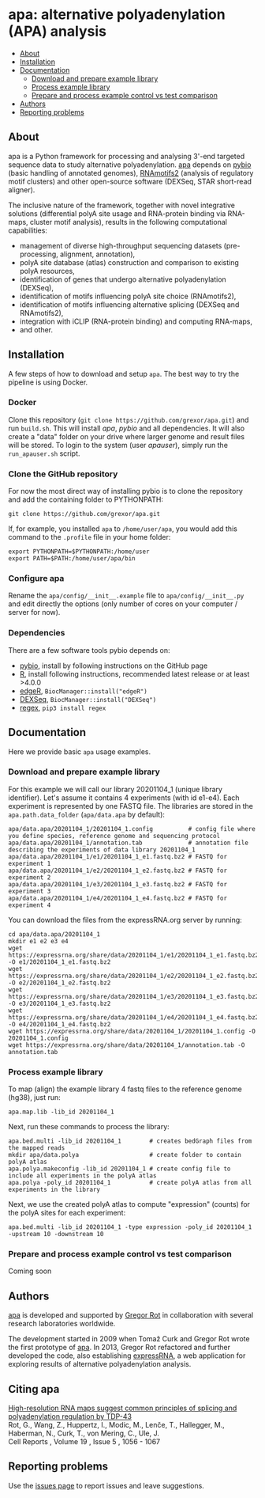 # apa: alternative polyadenylation (APA) analysis

* [About](#about)
* [Installation](#installation)
* [Documentation](#documentation)
  * [Download and prepare example library](#download-and-prepare-example-library)
  * [Process example library](#process-example-library)
  * [Prepare and process example control vs test comparison](#prepare-and-process-example-control-vs-test-comparison)
* [Authors](#authors)
* [Reporting problems](#reporting-problems)

## About

apa is a Python framework for processing and analysing 3'-end targeted sequence data to study alternative polyadenylation. [apa](https://github.com/grexor/apa) depends on [pybio](https://github.com/grexor/pybio) (basic handling of annotated genomes), [RNAmotifs2](https://github.com/grexor/rnamotifs2) (analysis of regulatory motif clusters) and other open-source software (DEXSeq, STAR short-read aligner).

The inclusive nature of the framework, together with novel integrative solutions (differential polyA site usage and RNA-protein binding via RNA-maps, cluster motif analysis), results in the following computational capabilities:

+ management of diverse high-throughput sequencing datasets (pre-processing, alignment, annotation),
+ polyA site database (atlas) construction and comparison to existing polyA resources,
+ identification of genes that undergo alternative polyadenylation (DEXSeq),
+ identification of motifs influencing polyA site choice (RNAmotifs2),
+ identification of motifs influencing alternative splicing (DEXSeq and RNAmotifs2),
+ integration with iCLIP (RNA-protein binding) and computing RNA-maps,
+ and other.

## Installation

A few steps of how to download and setup `apa`. The best way to try the pipeline is using Docker.

### Docker

Clone this repository (`git clone https://github.com/grexor/apa.git`) and run `build.sh`. This will install *apa*, *pybio* and all dependencies. It will also create a "data" folder on your drive where larger genome and result files will be stored. To login to the system (user *apauser*), simply run the `run_apauser.sh` script.

### Clone the GitHub repository

For now the most direct way of installing pybio is to clone the repository and add the containing folder to PYTHONPATH:

```
git clone https://github.com/grexor/apa.git
```

If, for example, you installed `apa` to `/home/user/apa`, you would add this command to the `.profile` file in your home folder:

```
export PYTHONPATH=$PYTHONPATH:/home/user
export PATH=$PATH:/home/user/apa/bin
```

### Configure apa

Rename the `apa/config/__init__.example` file to `apa/config/__init__.py` and edit directly the options (only number of cores on your computer / server for now).

### Dependencies

There are a few software tools pybio depends on:

* [pybio](https://github.com/grexor/pybio), install by following instructions on the GitHub page
* [R](https://www.r-project.org), install following instructions, recommended latest release or at least >4.0.0
* [edgeR](https://bioconductor.org/packages/release/bioc/html/edgeR.html), `BiocManager::install("edgeR")`
* [DEXSeq](https://bioconductor.org/packages/release/bioc/html/DEXSeq.html), `BiocManager::install("DEXSeq")`
* [regex](https://pypi.org/project/regex), `pip3 install regex`

## Documentation

Here we provide basic `apa` usage examples.

### Download and prepare example library

For this example we will call our library 20201104_1 (unique library identifier). Let's assume it contains 4 experiments (with id e1-e4). Each experiment is represented by one FASTQ file. The libraries are stored in the `apa.path.data_folder` (`apa/data.apa` by default):

```
apa/data.apa/20201104_1/20201104_1.config          # config file where you define species, reference genome and sequencing protocol
apa/data.apa/20201104_1/annotation.tab             # annotation file describing the experiments of data library 20201104_1
apa/data.apa/20201104_1/e1/20201104_1_e1.fastq.bz2 # FASTQ for experiment 1
apa/data.apa/20201104_1/e2/20201104_1_e2.fastq.bz2 # FASTQ for experiment 2
apa/data.apa/20201104_1/e3/20201104_1_e3.fastq.bz2 # FASTQ for experiment 3
apa/data.apa/20201104_1/e4/20201104_1_e4.fastq.bz2 # FASTQ for experiment 4
```

You can download the files from the expressRNA.org server by running:

```
cd apa/data.apa/20201104_1
mkdir e1 e2 e3 e4
wget https://expressrna.org/share/data/20201104_1/e1/20201104_1_e1.fastq.bz2 -O e1/20201104_1_e1.fastq.bz2
wget https://expressrna.org/share/data/20201104_1/e2/20201104_1_e2.fastq.bz2 -O e2/20201104_1_e2.fastq.bz2
wget https://expressrna.org/share/data/20201104_1/e3/20201104_1_e3.fastq.bz2 -O e3/20201104_1_e3.fastq.bz2
wget https://expressrna.org/share/data/20201104_1/e4/20201104_1_e4.fastq.bz2 -O e4/20201104_1_e4.fastq.bz2
wget https://expressrna.org/share/data/20201104_1/20201104_1.config -O 20201104_1.config
wget https://expressrna.org/share/data/20201104_1/annotation.tab -O annotation.tab
```

### Process example library

To map (align) the example library 4 fastq files to the reference genome (hg38), just run:

```
apa.map.lib -lib_id 20201104_1
```

Next, run these commands to process the library:

```
apa.bed.multi -lib_id 20201104_1        # creates bedGraph files from the mapped reads
mkdir apa/data.polya                    # create folder to contain polyA atlas
apa.polya.makeconfig -lib_id 20201104_1 # create config file to include all experiments in the polyA atlas
apa.polya -poly_id 20201104_1           # create polyA atlas from all experiments in the library
```

Next, we use the created polyA atlas to compute "expression" (counts) for the polyA sites for each experiment:

```
apa.bed.multi -lib_id 20201104_1 -type expression -poly_id 20201104_1 -upstream 10 -downstream 10
```

### Prepare and process example control vs test comparison

Coming soon

## Authors

[apa](https://github.com/grexor/apa) is developed and supported by [Gregor Rot](https://grexor.github.io) in collaboration with several research laboratories worldwide.

The development started in 2009 when Tomaž Curk and Gregor Rot wrote the first prototype of [apa](https://github.com/grexor/apa). In 2013, Gregor Rot refactored and further developed the code, also establishing [expressRNA](http://expressRNA.org), a web application for exploring results of alternative polyadenylation analysis.

## Citing apa

[High-resolution RNA maps suggest common principles of splicing and polyadenylation regulation by TDP-43](http://www.cell.com/cell-reports/abstract/S2211-1247(17)30522-3)<br />
Rot, G., Wang, Z., Huppertz, I., Modic, M., Lenče, T., Hallegger, M., Haberman, N., Curk, T., von Mering, C., Ule, J.<br />
Cell Reports , Volume 19 , Issue 5 , 1056 - 1067

## Reporting problems

Use the [issues page](https://github.com/grexor/apa/issues) to report issues and leave suggestions.
